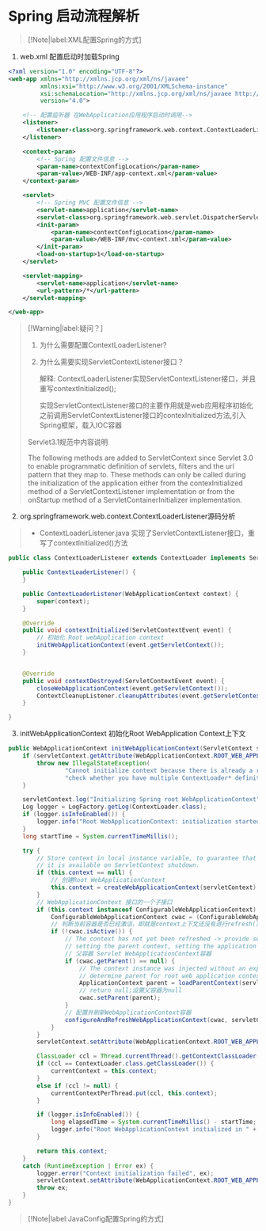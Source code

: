 # Spring 启动流程解析

> [!Note|label:XML配置Spring的方式]

1. web.xml 配置启动时加载Spring

```xml
<?xml version="1.0" encoding="UTF-8"?>
<web-app xmlns="http://xmlns.jcp.org/xml/ns/javaee"
         xmlns:xsi="http://www.w3.org/2001/XMLSchema-instance"
         xsi:schemaLocation="http://xmlns.jcp.org/xml/ns/javaee http://xmlns.jcp.org/xml/ns/javaee/web-app_4_0.xsd"
         version="4.0">

    <!-- 配置监听器 在WebApplication应用程序启动时调用-->
    <listener>
        <listener-class>org.springframework.web.context.ContextLoaderListener</listener-class>
    </listener>

    <context-param>
        <!-- Spring 配置文件信息 -->
        <param-name>contextConfigLocation</param-name>
        <param-value>/WEB-INF/app-context.xml</param-value>
    </context-param>

    <servlet>
        <!-- Spring MVC 配置文件信息 -->
        <servlet-name>application</servlet-name>
        <servlet-class>org.springframework.web.servlet.DispatcherServlet</servlet-class>
        <init-param>
            <param-name>contextConfigLocation</param-name>
            <param-value>/WEB-INF/mvc-context.xml</param-value>
        </init-param>
        <load-on-startup>1</load-on-startup>
    </servlet>

    <servlet-mapping>
        <servlet-name>application</servlet-name>
        <url-pattern>/*</url-pattern>
    </servlet-mapping>

</web-app>
```

> [!Warning|label:疑问？]
>
> 1. 为什么需要配置ContextLoaderListener?
> 2. 为什么需要实现ServletContextListener接口？
>
>    解释: ContextLoaderListener实现ServletContextListener接口，并且重写contextInitialized();
>
>    实现ServletContextListener接口的主要作用就是web应用程序初始化之前调用ServletContextListener接口的contexInitialized方法,引入Spring框架，载入IOC容器
>
>
> Servlet3.1规范中内容说明
>
> The following methods are added to ServletContext since Servlet 3.0 to enable
programmatic definition of servlets, filters and the url pattern that they map to.
These methods can only be called during the initialization of the application either
from the contexInitialized method of a ServletContextListener
implementation or from the onStartup method of a
ServletContainerInitializer implementation.

2. org.springframework.web.context.ContextLoaderListener源码分析

> - ContextLoaderListener.java 实现了ServletContextListener接口，重写了contextInitialized()方法
>

```java
public class ContextLoaderListener extends ContextLoader implements ServletContextListener {

    public ContextLoaderListener() {
    }

    public ContextLoaderListener(WebApplicationContext context) {
        super(context);
    }

    @Override
    public void contextInitialized(ServletContextEvent event) {
        // 初始化 Root webApplication context
        initWebApplicationContext(event.getServletContext());
    }


    @Override
    public void contextDestroyed(ServletContextEvent event) {
        closeWebApplicationContext(event.getServletContext());
        ContextCleanupListener.cleanupAttributes(event.getServletContext());
    }

}
```

3. initWebApplicationContext 初始化Root WebApplication Context上下文

```java
public WebApplicationContext initWebApplicationContext(ServletContext servletContext) {
    if (servletContext.getAttribute(WebApplicationContext.ROOT_WEB_APPLICATION_CONTEXT_ATTRIBUTE) != null) {
        throw new IllegalStateException(
                "Cannot initialize context because there is already a root application context present - " +
                "check whether you have multiple ContextLoader* definitions in your web.xml!");
    }

    servletContext.log("Initializing Spring root WebApplicationContext");
    Log logger = LogFactory.getLog(ContextLoader.class);
    if (logger.isInfoEnabled()) {
        logger.info("Root WebApplicationContext: initialization started");
    }
    long startTime = System.currentTimeMillis();

    try {
        // Store context in local instance variable, to guarantee that
        // it is available on ServletContext shutdown.
        if (this.context == null) {
            // 创建Root WebApplicationContext
            this.context = createWebApplicationContext(servletContext);
        }
        // WebApplicationContext 接口的一个子接口
        if (this.context instanceof ConfigurableWebApplicationContext) {
            ConfigurableWebApplicationContext cwac = (ConfigurableWebApplicationContext) this.context;
            // 判断当前容器是否已经激活，即就是context上下文还没有进行refresh()
            if (!cwac.isActive()) {
                // The context has not yet been refreshed -> provide services such as
                // setting the parent context, setting the application context id, etc
                // 父容器 Servlet WebApplicationContext容器
                if (cwac.getParent() == null) {
                    // The context instance was injected without an explicit parent ->
                    // determine parent for root web application context, if any.
                    ApplicationContext parent = loadParentContext(servletContext);
                    // return null;设置父容器为null
                    cwac.setParent(parent);
                }
                // 配置并刷新WebApplicationContext容器
                configureAndRefreshWebApplicationContext(cwac, servletContext);
            }
        }
        servletContext.setAttribute(WebApplicationContext.ROOT_WEB_APPLICATION_CONTEXT_ATTRIBUTE, this.context);

        ClassLoader ccl = Thread.currentThread().getContextClassLoader();
        if (ccl == ContextLoader.class.getClassLoader()) {
            currentContext = this.context;
        }
        else if (ccl != null) {
            currentContextPerThread.put(ccl, this.context);
        }

        if (logger.isInfoEnabled()) {
            long elapsedTime = System.currentTimeMillis() - startTime;
            logger.info("Root WebApplicationContext initialized in " + elapsedTime + " ms");
        }

        return this.context;
    }
    catch (RuntimeException | Error ex) {
        logger.error("Context initialization failed", ex);
        servletContext.setAttribute(WebApplicationContext.ROOT_WEB_APPLICATION_CONTEXT_ATTRIBUTE, ex);
        throw ex;
    }
}
```

> [!Note|label:JavaConfig配置Spring的方式] 
